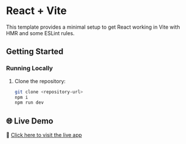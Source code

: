 # React + Vite

This template provides a minimal setup to get React working in Vite with HMR and some ESLint rules.

## Getting Started

### Running Locally

1. Clone the repository:
   ```sh
   git clone <repository-url>
   npm i
   npm run dev

## 🌐 Live Demo

🔗 [Click here to visit the live app](https://employ-wise-two.vercel.app/login)

